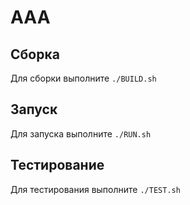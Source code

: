 # AAA

## Сборка

Для сборки выполните `./BUILD.sh`

## Запуск

Для запуска выполните `./RUN.sh`

## Тестирование

Для тестирования выполните `./TEST.sh`